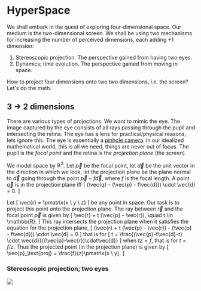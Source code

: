 <!-- title: HyperSpace -->

# HyperSpace

We shall embark in the quest of exploring four-dimensional space. Our medium is the two-dimensional screen. We shall be using two mechanisms for increasing the number of perceived dimensions, each adding +1 dimension:

1. Stereoscopic projection. The perspective gained from having two eyes.
2. Dynamics; time evolution. The perspective gained from moving in space.

How to project four dimensions onto two two dimensions, i.e. the screen? Let's do the math.

## 3 → 2 dimensions

There are various types of projections. We want to mimic the eye. The image captured by the eye consists of all rays passing through the pupil and intersecting the retina. The eye has a lens for practical/physical reasons, lets ignore this. The eye is essentially a [pinhole camera](https://en.wikipedia.org/wiki/Pinhole_camera). In our idealized mathematical world, this is all we need, things are never out of focus. The pupil is the *focal point* and the retina is the *projection plane* (the screen).

We model space by $\mathbb{R}^3$. Let $\vec{p}$ be the focal point, let $\vec{d}$ be the unit vector in the direction in which we look, let the projection plane be the plane normal to $\vec{d}$ going through the point $\vec{p} - f\vec{d}$, where $f$ is the focal length. A point $\vec{q}$ is in the projection plane iff
\[ (\vec{q} - (\vec{p} - f\vec{d})) \cdot \vec{d} = 0. \]


<!--
Thus, the projection plane is
\[ d_1 x + d_2 y + d_3 z = D \]
where we determine $D$ by plugging in $\vec{p} - f\vec{d}$, thus $D = \vec{d} \cdot (\vec{p} - f \vec{d})$.
-->

Let
\[ \vec{r} = \pmatrix{x \\ y \\ z} \]
be any point in space. Our task is to project this point onto the projection plane. The ray between $\vec{r}$ and the focal point $\vec{p}$ is given by
\[ \vec{r} + t (\vec{p} - \vec{r}), \quad t \in \mathbb{R}. \]
This ray intersects the projection plane when it satisfies the equation for the projection plane,
\[ (\vec{r} + t (\vec{p} - \vec{r}) - (\vec{p} - f\vec{d})) \cdot \vec{d} = 0 \]
that is for
\[ t = \frac{(\vec{p}-f\vec{d}-r) \cdot \vec{d}}{(\vec{p}-\vec{r})\cdot\vec{d}} \]
when $t z = f$, that is for $t = f/z$. Thus the projected point (in the projection plane) is given by
\[ \vec{p}_\text{proj} = \frac{f}{z}\pmatrix{x \\ y}. \]


### Stereoscopic projection; two eyes

![](http://taishimizu.com/pictures/3d-considered-harmful/stereoscopic-projection-diagram)
